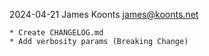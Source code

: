 2024-04-21  James Koonts  <james@koonts.net>

	* Create CHANGELOG.md
    * Add verbosity params (Breaking Change)
